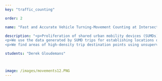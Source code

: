 ```yaml
---
key: "traffic_counting"

order: 2

name: "Fast and Accurate Vehicle Turning-Movement Counting at Intersections and Along Roadways"

description: "<p>Proliferation of shared urban mobility devices (SUMDs), particularly dockless e-scooters, has created opportunities for users desiring efficient, short trips. Simultaneously, these devices have raised management challenges for cities and regulators in terms of safety, infrastructure, and parking. There is a need in some high-demand areas for dedicated parking locations for dockless e-scooters and other devices.</p>
<p>We use the data generated by SUMD trips for establishing locations of parking facilities and assessing their required capacity and anticipated utilization. The problem objective is: find locations for a given number of parking facilities that maximize the number of trips that could reasonably be ended and parked at these facilities. Posed another way, what is the minimum number and best locations of parking facilities needed to cover a desired portion of trips at these facilities?</p>
<p>We find areas of high-density trip destination points using unsupervised machine learning algorithms to serve as parking locations. The dwell time of each device is used to estimate the number of devices parked in a location over time and the necessary capacity of the parking facility. We test these methods on scooter data totalling approximately 100,000 trips at Vanderbilt University. DBSCAN is the most effective algorithm tested for determining high-performing parking locations. A selection of 19 parking locations, is enough to capture roughly 25% of all trips in the dataset. The vast majority of parking facilities found require a mean capacity of 6 scooters when sized for the 98th percentile observed demand.</p>"

students: "Derek Gloudemans"



image: /images/movements12.PNG
---
```

